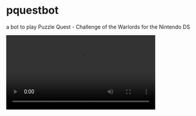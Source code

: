 # pquestbot

a bot to play Puzzle Quest - Challenge of the Warlords for the Nintendo DS

<video src='https://youtu.be/kb556f0fcpg' width=400/>


[![Watch the video](https://img.youtube.com/vi/kb556f0fcpg/maxresdefault.jpg)](https://youtu.be/kb556f0fcpg)
https://www.youtube.com/watch?v=kb556f0fcpg

Any emulator should theoretically work,but I'm using DeSmuMe on Windows 11. The current implementation for clicking requires this running on Windows.


*Needed Improvements:*
- Move Optimization:
    - Better skull move optimization, determine if the future game grid results in a series of skulls and prioritize that one. Currently it just picks a skull to be moved over everything else, but this might just mean its lining up other gems by moving a skull
    - Detection of wild gems and logic to detect a series with a wild gem
    - Determine why sometimes it thinks no moves are available
- Game State:
    - Detect if the game board has settled. Currently just waiting arbitrarily some time between moves.
- Use of spells

